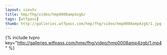 ```yaml
--- 
layout: sieutv
title: hmp/fhg/video/hmp0008amp4zgb/
tags: [wtfpass]
thumb: http://galleries.wtfpass.com/hmp/fhg/video/hmp0008amp4zgb/1.jpg
---
```

{% include tvpro key="http://galleries.wtfpass.com/hmp/fhg/video/hmp0008amp4zgb/1.mp4" %} 
